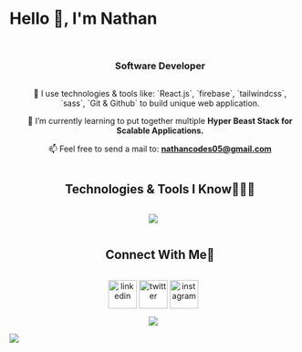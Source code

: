 <!--h1 without bottom border-->
<h1 align="center" style="display: inline-block">Hello 👋, I'm Nathan</h1>
<div id="user-content-toc">
  <ul align="center">
    <summary><h3 style="display: inline-block">Software Developer </h2></summary>
  </ul>
</div>


<!--Intro start-->
<ul align="center">
🔭 I use technologies & tools like: `React.js`, `firebase`, `tailwindcss`, `sass`, `Git & Github` to build unique web application.

🌱 I’m currently learning to put together multiple **Hyper Beast Stack for Scalable Applications.**

📫 Feel free to send a mail to: **nathancodes05@gmail.com**
</ul>
<!--Intro end-->

<!--h1 without bottom border-->
<div id="user-content-toc">
  <ul align="center">
    <summary><h2 style="display: inline-block">Technologies & Tools I Know👨🏻‍💻</h2></summary>
  </ul>
</div>
<!--tech stack icons-->
<p align="center">
  <a align="center" href="https://skillicons.dev">
    <img src="https://skillicons.dev/icons?i=git,scss,github,js,react,tailwind,stackoverflow,firebase,vscode&perline=14" />
  </a>
</p>


<!-- Connect with me -->
<!--h2 without bottom border-->
<div id="user-content-toc">
  <ul align="center">
    <summary><h2 style="display: inline-block">Connect With Me🤝</h2></summary>
  </ul>
</div>

<!--icons and links-->
<p align="center">
<a href="[https://www.linkedin.com/in/1010nishant/](https://www.linkedin.com/in/nathaniel-joseph-8b172a291/)" target="blank"><img align="center" src="https://user-images.githubusercontent.com/88904952/234979284-68c11d7f-1acc-4f0c-ac78-044e1037d7b0.png" alt="linkedin" height="50" width="50" /></a>
<a href="[https://twitter.com/1010nishant](https://twitter.com/nathanCodes05)" target="blank"><img align="center" src="https://user-images.githubusercontent.com/88904952/234980676-61bfb021-ecc8-48f7-88e6-34c1b06c4a58.png" alt="twitter" height="50" width="50" /></a> 
<a href="[https://www.instagram.com/nishant.jangir.1010/](https://www.instagram.com/nathancodes05/)" target="blank"><img align="center" src="https://user-images.githubusercontent.com/88904952/234981169-2dd1e58f-4b7e-468c-8213-034ba62156c3.png" alt="instagram" height="50" width="50" /></a>
  
</p>


<!--profile visit count-->
<div align="center">
  
[![](https://visitcount.itsvg.in/api?id=joeCodes05&icon=3&color=6)](https://visitcount.itsvg.in)
  
</div>

<!--horizontal divider(gradiant)-->
<img src="https://user-images.githubusercontent.com/73097560/115834477-dbab4500-a447-11eb-908a-139a6edaec5c.gif">
